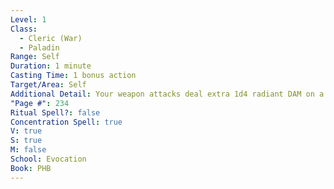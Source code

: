 ```yaml
---
Level: 1
Class:
  - Cleric (War)
  - Paladin
Range: Self
Duration: 1 minute
Casting Time: 1 bonus action
Target/Area: Self
Additional Detail: Your weapon attacks deal extra 1d4 radiant DAM on a hit.
"Page #": 234
Ritual Spell?: false
Concentration Spell: true
V: true
S: true
M: false
School: Evocation
Book: PHB
---
```


